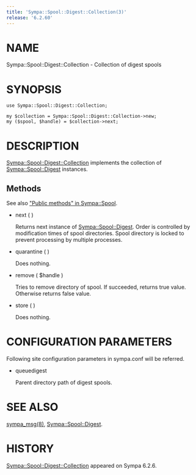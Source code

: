 ```yaml
---
title: 'Sympa::Spool::Digest::Collection(3)'
release: '6.2.60'
---
```


# NAME

Sympa::Spool::Digest::Collection - Collection of digest spools

# SYNOPSIS

    use Sympa::Spool::Digest::Collection;
    
    my $collection = Sympa::Spool::Digest::Collection->new;
    my ($spool, $handle) = $collection->next;

# DESCRIPTION

[Sympa::Spool::Digest::Collection](./Sympa-Spool-Digest-Collection.3.md) implements the collection of
[Sympa::Spool::Digest](./Sympa-Spool-Digest.3.md) instances.

## Methods

See also ["Public methods" in Sympa::Spool](./Sympa-Spool.3.md#public-methods).

- next ( )

    Returns next instance of [Sympa::Spool::Digest](./Sympa-Spool-Digest.3.md).
    Order is controlled by modification times of spool directories.
    Spool directory is locked to prevent processing by multiple processes.

- quarantine ( )

    Does nothing.

- remove ( $handle )

    Tries to remove directory of spool.
    If succeeded, returns true value.
    Otherwise returns false value.

- store (  )

    Does nothing.

# CONFIGURATION PARAMETERS

Following site configuration parameters in sympa.conf will be referred.

- queuedigest

    Parent directory path of digest spools.

# SEE ALSO

[sympa\_msg(8)](./sympa_msg.8.md), [Sympa::Spool::Digest](./Sympa-Spool-Digest.3.md).

# HISTORY

[Sympa::Spool::Digest::Collection](./Sympa-Spool-Digest-Collection.3.md) appeared on Sympa 6.2.6.

